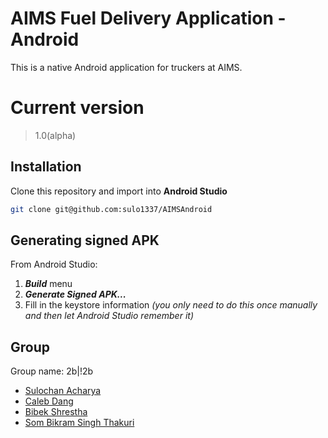 # AIMS Fuel Delivery Application - Android

This is a native Android application for truckers at AIMS.

# Current version
> 1.0(alpha)

## Installation
Clone this repository and import into **Android Studio**
```bash
git clone git@github.com:sulo1337/AIMSAndroid
```
## Generating signed APK
From Android Studio:
1. ***Build*** menu
2. ***Generate Signed APK...***
3. Fill in the keystore information *(you only need to do this once manually and then let Android Studio remember it)*

## Group
Group name: 2b|!2b
* [Sulochan Acharya](http://github.com/sulo1337)
* [Caleb Dang](http://github.com/calebdang)
* [Bibek Shrestha](http://github.com/shresthabibek)
* [Som Bikram Singh Thakuri](http://github.com/sombikram)

